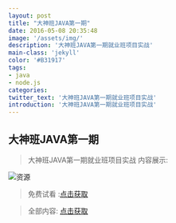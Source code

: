 ```yaml
---
layout: post
title: "大神班JAVA第一期"
date: 2016-05-08 20:35:48
image: '/assets/img/'
description: '大神班JAVA第一期就业班项目实战'
main-class: 'jekyll'
color: '#B31917'
tags:
- java
- node.js
categories:
twitter_text: '大神班JAVA第一期就业班项目实战'
introduction: '大神班JAVA第一期就业班项目实战'
---
```


## 大神班JAVA第一期

>大神班JAVA第一期就业班项目实战
内容展示:

![资源](http://ojjj16i32.bkt.clouddn.com/QQ%E6%88%AA%E5%9B%BE20170112171946.png)

>免费试看 :[点击获取](http://pan.baidu.com/s/1o7QUIiY)

> 全部内容: [点击获取](http://svip.tzyee.net/list/8nnqs)
